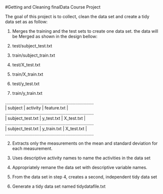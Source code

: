 #Getting and Cleaning finalData Course Project

The goal of this project is to collect, clean the data set and create a tidy data set as as follow:

1. Merges the training and the test sets to create one data set.
 the data will be Merged as shown in the design bellow:

  1. test/subject_test.txt
  2. train/subject_train.txt
  3. test/X_test.txt
  4. train/X_train.txt
  5. test/y_test.txt
  6. train/y_train.txt


 ........................................................................  
 |            subject         |     activity       |   feature.txt      |  
 ........................................................................  
 |     subject_test.txt       |    y_test.txt      |   X_test.txt       |  
 ........................................................................  
 |      subject_test.txt      |   y_train.txt      |   X_test.txt       |  
 ........................................................................  


2. Extracts only the measurements on the mean and standard deviation for each measurement. 

3. Uses descriptive activity names to name the activities in the data set

4. Appropriately remane the data set with descriptive variable names. 

5. From the data set in step 4, creates a second, independent tidy data set 

6. Generate a tidy data set named tidydatafile.txt